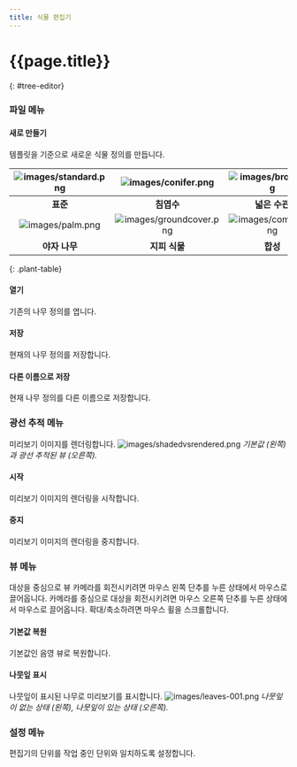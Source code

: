 ```yaml
---
title: 식물 편집기
---
```

<!-- TODO: This could use an update. -->

# {{page.title}}
{: #tree-editor}

### 파일 메뉴

#### 새로 만들기
템플릿을 기준으로 새로운 식물 정의를 만듭니다.

 | ![images/standard.png](images/standard.png) | ![images/conifer.png](images/conifer.png) | ![images/broad.png](images/broad.png) |
 |:-------------------------------------------:|:-----------------------------------------:|:-------------------------------------:|
 | **표준**                                |   **침엽수**                             | **넓은 수관**                       |
 | ![images/palm.png](images/palm.png)         | ![images/groundcover.png](images/groundcover.png) | ![images/complex.png](images/complex.png) |
 | **야자 나무**                                    |  **지피 식물**                          | **합성**                                  
{: .plant-table}

#### 열기
기존의 나무 정의를 엽니다.

#### 저장
현재의 나무 정의를 저장합니다.

#### 다른 이름으로 저장
현재 나무 정의를 다른 이름으로 저장합니다.

### 광선 추적 메뉴
미리보기 이미지를 렌더링합니다.
![images/shadedvsrendered.png](images/shadedvsrendered.png)
*기본값 (왼쪽) 과 광선 추적된 뷰 (오른쪽).*

#### 시작
미리보기 이미지의 렌더링을 시작합니다.

#### 중지
미리보기 이미지의 렌더링을 중지합니다.

### 뷰 메뉴
대상을 중심으로 뷰 카메라를 회전시키려면 마우스 왼쪽 단추를 누른 상태에서 마우스로 끌어옵니다.
카메라를 중심으로 대상을 회전시키려면 마우스 오른쪽 단추를 누른 상태에서 마우스로 끌어옵니다.
확대/축소하려면 마우스 휠을 스크롤합니다.

#### 기본값 복원
기본값인 음영 뷰로 복원합니다.

#### 나뭇잎 표시
나뭇잎이 표시된 나무로 미리보기를 표시합니다.
![images/leaves-001.png](images/leaves-001.png)
*나뭇잎이 없는 상태 (왼쪽), 나뭇잎이 있는 상태 (오른쪽).*

### 설정 메뉴
편집기의 단위를 작업 중인 단위와 일치하도록 설정합니다.
